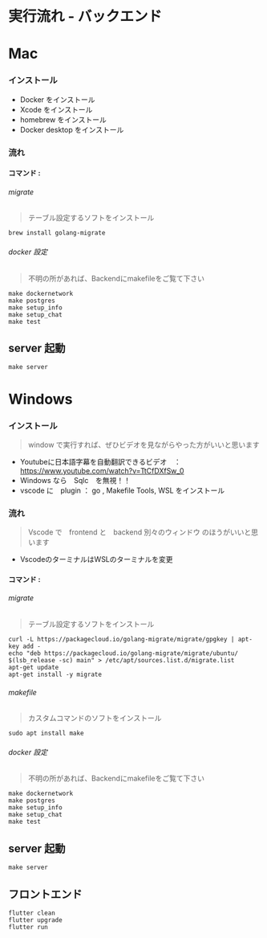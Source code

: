 # 実行流れ - バックエンド
# Mac
### インストール
* Docker をインストール
* Xcode をインストール
* homebrew をインストール
* Docker desktop をインストール
### 流れ
  #### コマンド :
  ###### migrate 
  > テーブル設定するソフトをインストール
  ```
  brew install golang-migrate
  ```
  ###### docker 設定
  > 不明の所があれば、Backendにmakefileをご覧て下さい
  ```
  make dockernetwork
  make postgres
  make setup_info
  make setup_chat
  make test
  ```
  ## server 起動
  ```
  make server
  ```

# Windows
### インストール
> window で実行すれば、ぜひビデオを見ながらやった方がいいと思います
* Youtubeに日本語字幕を自動翻訳できるビデオ　：　<https://www.youtube.com/watch?v=TtCfDXfSw_0>
* Windows なら　Sqlc　を無視！！
* vscode に　plugin ： go , Makefile Tools, WSL をインストール
  
### 流れ
> Vscode で　frontend と　backend 別々のウィンドウ のほうがいいと思います
* VscodeのターミナルはWSLのターミナルを変更
#### コマンド :
  ###### migrate 
  > テーブル設定するソフトをインストール
  ```
  curl -L https://packagecloud.io/golang-migrate/migrate/gpgkey | apt-key add -
  echo "deb https://packagecloud.io/golang-migrate/migrate/ubuntu/ $(lsb_release -sc) main" > /etc/apt/sources.list.d/migrate.list
  apt-get update
  apt-get install -y migrate
  ```
            
  ###### makefile 
  > カスタムコマンドのソフトをインストール
  ```
  sudo apt install make
  ```
       
  ###### docker 設定
  > 不明の所があれば、Backendにmakefileをご覧て下さい
  ```
  make dockernetwork
  make postgres
  make setup_info
  make setup_chat
  make test
  ```
  
## server 起動
```
make server
```

## フロントエンド
```
flutter clean
flutter upgrade
flutter run
```
